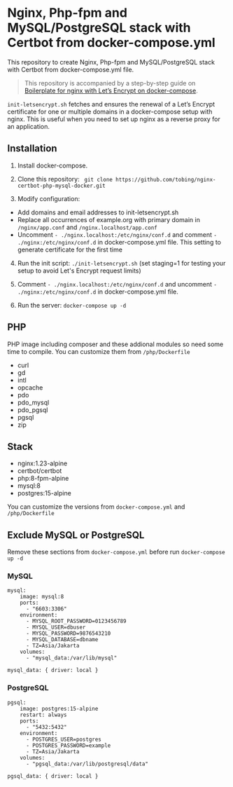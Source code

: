 # Nginx, Php-fpm and MySQL/PostgreSQL stack with Certbot from docker-compose.yml

This repository to create Nginx, Php-fpm and MySQL/PostgreSQL stack with Certbot from docker-compose.yml file.



> This repository is accompanied by a step-by-step guide on [Boilerplate for nginx with Let’s Encrypt on docker-compose](https://github.com/wmnnd/nginx-certbot).

```init-letsencrypt.sh``` fetches and ensures the renewal of a Let’s Encrypt certificate for one or multiple domains in a docker-compose setup with nginx. This is useful when you need to set up nginx as a reverse proxy for an application.

## Installation
1. Install docker-compose.

2. Clone this repository: ``` git clone https://github.com/tobing/nginx-certbot-php-mysql-docker.git```

3. Modify configuration:
- Add domains and email addresses to init-letsencrypt.sh
- Replace all occurrences of example.org with primary domain in ```/nginx/app.conf``` and ```/nginx.localhost/app.conf```
- Uncomment ```- ./nginx.localhost:/etc/nginx/conf.d``` and comment ```- ./nginx:/etc/nginx/conf.d``` in docker-compose.yml file. This setting to generate certificate for the first time
4. Run the init script: ```./init-letsencrypt.sh``` (set staging=1 for testing your setup to avoid Let's Encrypt request limits)

5. Comment ```- ./nginx.localhost:/etc/nginx/conf.d``` and uncomment ```- ./nginx:/etc/nginx/conf.d``` in docker-compose.yml file.
 
6. Run the server: ```docker-compose up -d```

## PHP
PHP image including composer and these addional modules so need some time to compile. You can customize them from ```/php/Dockerfile```
- curl
- gd
- intl
- opcache
- pdo
- pdo_mysql
- pdo_pgsql
- pgsql
- zip

## Stack
- nginx:1.23-alpine
- certbot/certbot
- php:8-fpm-alpine
- mysql:8
- postgres:15-alpine

You can customize the versions from ```docker-compose.yml``` and ```/php/Dockerfile```

## Exclude MySQL or PostgreSQL

Remove these sections from ```docker-compose.yml``` before run ```docker-compose up -d```
### MySQL
```
mysql:
    image: mysql:8
    ports:
      - "6603:3306"
    environment:
      - MYSQL_ROOT_PASSWORD=0123456789
      - MYSQL_USER=dbuser
      - MYSQL_PASSWORD=9876543210
      - MYSQL_DATABASE=dbname
      - TZ=Asia/Jakarta
    volumes:
      - "mysql_data:/var/lib/mysql" 
```

```
mysql_data: { driver: local }
```

### PostgreSQL
```
pgsql:
    image: postgres:15-alpine
    restart: always
    ports:
      - "5432:5432"
    environment:
      - POSTGRES_USER=postgres
      - POSTGRES_PASSWORD=example
      - TZ=Asia/Jakarta
    volumes:
      - "pgsql_data:/var/lib/postgresql/data" 
```

```
pgsql_data: { driver: local }
```
